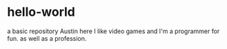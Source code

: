 # hello-world
a basic repository
Austin here I like video games and I'm a programmer for fun.
as well as a profession.
